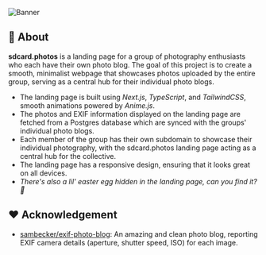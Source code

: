 ![Banner](https://cloud-ctv2ma97y-hack-club-bot.vercel.app/0github_header.png)

## 🚀 About

**sdcard.photos** is a landing page for a group of photography enthusiasts who each have their own photo blog. The goal of
this project is to create a smooth, minimalist webpage that showcases photos uploaded by the entire group, serving as a
central hub for their individual photo blogs. 
- The landing page is built using _Next.js_, _TypeScript_, and _TailwindCSS_, smooth animations powered by _Anime.js_. 
- The photos and EXIF information displayed on the landing page are fetched from a Postgres database
which are synced with the groups' individual photo blogs.
- Each member of the group has their own subdomain to showcase
their individual photography, with the sdcard.photos landing page acting as a central hub for the collective.
- The landing page has a responsive design, ensuring that it looks great on all devices.
- _There's also a lil' easter egg hidden in the landing page, can you find it? 🤔_

## ❤️ Acknowledgement

- [sambecker/exif-photo-blog](https://github.com/sambecker/exif-photo-blog): An amazing and clean photo blog, reporting
  EXIF camera details (aperture, shutter speed, ISO) for each image.
